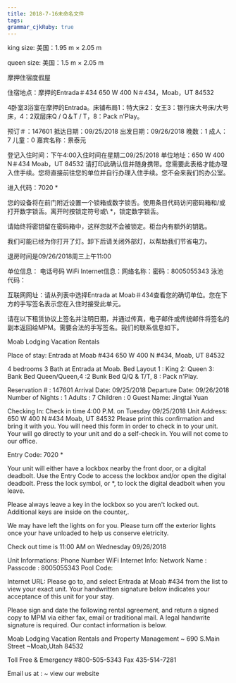 ```yaml
---
title: 2018-7-16未命名文件 
tags: 
grammar_cjkRuby: true
---
```


king size:
美国：1.95 m × 2.05 m

queen size:
美国：1.5 m × 2.05 m

摩押住宿度假屋

住宿地点：摩押的Entrada＃434 650 W 400 N＃434，Moab，UT 84532

4卧室3浴室在摩押的Entrada。床铺布局1：特大床2：女王3：银行床大号床/大号床，4：2双层床Q / Q＆T / T，8：Pack n'Play。

预订＃：147601
抵达日期：09/25/2018
出发日期：09/26/2018
晚数：1
成人：7
儿童：0
嘉宾名称：景泰元

登记入住时间：下午4:00入住时间在星期二09/25/2018
单位地址：650 W 400 N＃434 Moab，UT 84532
请打印此确认信并随身携带。您需要此表格才能办理入住手续。您将直接前往您的单位并自行办理入住手续。您不会来我们的办公室。

进入代码：7020 *

您的设备将在前门附近设置一个锁箱或数字锁舌。使用条目代码访问密码箱和/或打开数字锁舌。离开时按锁定符号或\ *，锁定数字锁舌。

请始终将密钥留在密码箱中，这样您就不会被锁定。柜台内有额外的钥匙。

我们可能已经为你打开了灯。卸下后请关闭外部灯，以帮助我们节省电力。

退房时间是09/26/2018周三上午11:00

单位信息：
电话号码
WiFi Internet信息：网络名称：密码：8005055343
泳池代码：

互联网网址：请从列表中选择Entrada at Moab＃434查看您的确切单位。您在下方的手写签名表示您在入住时接受此单元。

请在以下租赁协议上签名并注明日期，并通过传真，电子邮件或传统邮件将签名的副本返回给MPM。需要合法的手写签名。我们的联系信息如下。

Moab Lodging Vacation Rentals

Place of stay: Entrada at Moab #434 650 W 400 N #434, Moab, UT 84532

4 bedrooms 3 Bath at Entrada at Moab. Bed Layout 1 : King 2: Queen 3: Bank Bed Queen/Queen,4 :2 Bunk Bed Q/Q & T/T, 8 : Pack n'Play.

Reservation # : 147601
Arrival Date: 09/25/2018
Departure Date: 09/26/2018
Number of Nights : 1
Adults : 7
Children : 0
Guest Name: Jingtai Yuan

Checking In: Check in time 4:00 P.M. on Tuesday 09/25/2018
Unit Address: 650 W 400 N #434 Moab, UT 84532
Please print this confirmation and bring it with you. You will need this form in order to check in to your unit. Your will go directly to your unit and do a self-check in. You will not come to our office.

Entry Code: 7020 *

Your unit will either have a lockbox nearby the front door, or a digital deadbolt. Use the Entry Code to access the lockbox and/or open the digital deadbolt. Press the lock symbol, or \*, to lock the digital deadbolt when you leave. 

Please always leave a key in the lockbox so you aren't locked out. Additional keys are inside on the counter,.

We may have left the lights on for you. Please turn off the exterior lights once your have unloaded to help us conserve eletricity.

Check out time is 11:00 AM on Wednesday 09/26/2018

Unit Informations:
Phone Number
WiFi Internet Info: Network Name : Passcode : 8005055343
Pool Code:

Internet URL: Please go to, and select Entrada at Moab #434 from the list to view your exact unit. Your handwritten signature below indicates your acceptance of this unit for your stay.

Please sign and date the following rental agreement, and return a signed copy to MPM via either fax, email or traditional mail. A legal handwrite signature is required. Our contact information is below.


Moab Lodging Vacation Rentals and Property Management ~ 690 S.Main Street ~Moab,Utah 84532

Toll Free & Emergency #800-505-5343 			Fax 435-514-7281

Email us at :           ~  view our website
